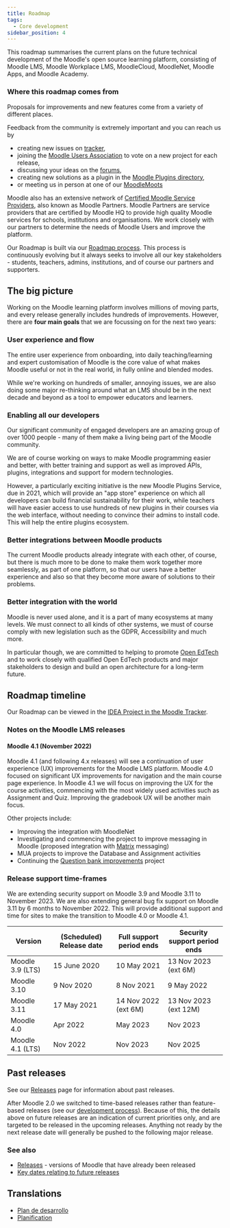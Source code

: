 ```yaml
---
title: Roadmap
tags:
  - Core development
sidebar_position: 4
---
```


This roadmap summarises the current plans on the future technical development of the Moodle's open source learning platform, consisting of Moodle LMS, Moodle Workplace LMS, MoodleCloud, MoodleNet, Moodle Apps, and Moodle Academy.

### Where this roadmap comes from

Proposals for improvements and new features come from a variety of different places.

Feedback from the community is extremely important and you can reach us by

- creating new issues on [tracker](http://tracker.moodle.org),
- joining the [Moodle Users Association](https://moodleassociation.org/) to vote on a new project for each release,
- discussing your ideas on the [forums](https://moodle.org/forums),
- creating new solutions as a plugin in the [Moodle Plugins directory](https://moodle.org/plugins),
- or meeting us in person at one of our [MoodleMoots](https://moodle.com/events/)

Moodle also has an extensive network of [Certified Moodle Service Providers](https://moodle.com/services), also known as Moodle Partners. Moodle Partners are service providers that are certified by Moodle HQ to provide high quality Moodle services for schools, institutions and organisations. We work closely with our partners to determine the needs of Moodle Users and improve the platform.

Our Roadmap is built via our [Roadmap process](https://docs.moodle.org/dev/Roadmap_process). This process is continuously evolving but it always seeks to involve all our key stakeholders - students, teachers, admins, institutions, and of course our partners and supporters.

## The big picture

Working on the Moodle learning platform involves millions of moving parts, and every release generally includes hundreds of improvements. However, there are **four main goals** that we are focussing on for the next two years:

### User experience and flow

The entire user experience from onboarding, into daily teaching/learning and expert customisation of Moodle is the core value of what makes Moodle useful or not in the real world, in fully online and blended modes.

While we're working on hundreds of smaller, annoying issues, we are also doing some major re-thinking around what an LMS should be in the next decade and beyond as a tool to empower educators and learners.

### Enabling all our developers

Our significant community of engaged developers are an amazing group of over 1000 people - many of them make a living being part of the Moodle community.

We are of course working on ways to make Moodle programming easier and better, with better training and support as well as improved APIs, plugins, integrations and support for modern technologies.

However, a particularly exciting initiative is the new Moodle Plugins Service, due in 2021, which will provide an "app store" experience on which all developers can build financial sustainability for their work, while teachers will have easier access to use hundreds of new plugins in their courses via the web interface, without needing to convince their admins to install code. This will help the entire plugins ecosystem.

### Better integrations between Moodle products

The current Moodle products already integrate with each other, of course, but there is much more to be done to make them work together more seamlessly, as part of one platform, so that our users have a better experience and also so that they become more aware of solutions to their problems.

### Better integration with the world

Moodle is never used alone, and it is a part of many ecosystems at many levels. We must connect to all kinds of other systems, we must of course comply with new legislation such as the GDPR, Accessibility and much more.

In particular though, we are committed to helping to promote [<span class="underline">Open EdTech</span>](https://openedtech.global/) and to work closely with qualified Open EdTech products and major stakeholders to design and build an open architecture for a long-term future.

## Roadmap timeline

Our Roadmap can be viewed in the [IDEA Project in the Moodle Tracker](https://tracker.moodle.org/secure/RapidBoard.jspa?rapidView=260).

### Notes on the Moodle LMS releases

#### Moodle 4.1 (November 2022)

Moodle 4.1 (and following 4.x releases) will see a continuation of user experience (UX) improvements for the Moodle LMS platform. Moodle 4.0 focused on significant UX improvements for navigation and the main course page experience. In Moodle 4.1 we will focus on improving the UX for the course activities, commencing with the most widely used activities such as Assignment and Quiz. Improving the gradebook UX will be another main focus.

Other projects include:

- Improving the integration with MoodleNet
- Investigating and commencing the project to improve messaging in Moodle (proposed integration with [Matrix](https://matrix.org/) messaging)
- MUA projects to improve the Database and Assignment activities
- Continuing the [Question bank improvements](https://docs.moodle.org/dev/Question_bank_improvements_for_Moodle_4.1) project

### Release support time-frames

We are extending security support on Moodle 3.9 and Moodle 3.11 to November 2023. We are also extending general bug fix support on Moodle 3.11 by 6 months to November 2022. This will provide additional support and time for sites to make the transition to Moodle 4.0 or Moodle 4.1.

| Version | (Scheduled) Release date | Full support period ends | Security support period ends |
| --- | --- | --- | --- |
| Moodle 3.9 (LTS) | 15 June 2020 | 10 May 2021 | 13 Nov 2023 (ext 6M) |
| Moodle 3.10 | 9 Nov 2020 | 8 Nov 2021 | 9 May 2022 |
| Moodle 3.11 | 17 May 2021 | 14 Nov 2022 (ext 6M) | 13 Nov 2023 (ext 12M) |
| Moodle 4.0 | Apr 2022 | May 2023 | Nov 2023 |
| Moodle 4.1 (LTS) | Nov 2022 | Nov 2023 | Nov 2025 |

## Past releases

See our [Releases](../releases.md) page for information about past releases.

After Moodle 2.0 we switched to time-based releases rather than feature-based releases (see our [development process](../development/process.md)). Because of this, the details above on future releases are an indication of current priorities only, and are targeted to be released in the upcoming releases. Anything not ready by the next release date will generally be pushed to the following major release.

### See also

- [Releases](../releases.md) - versions of Moodle that have already been released
- [Key dates relating to future releases](../releases#general-release-calendar)

## Translations

<!-- cspell:disable -->

- [Plan de desarrollo](https://docs.moodle.org/es/Plan_de_desarrollo)
- [Planification](https://docs.moodle.org/fr/Planification)
